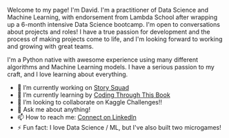 Welcome to my page! I'm David. I'm a practitioner of Data Science and Machine Learning, with endorsement from Lambda School after wrapping up a 6-month intensive Data Science bootcamp. I'm open to conversations about projects and roles! I have a true passion for development and the process of making projects come to life, and I'm looking forward to working and growing with great teams.


I'm a Python native with awesome experience using many different algorithms and Machine Learning models. I have a serious passion to my craft, and I love learning about everything.

- 🔭 I’m currently working on [Story Squad]('https://github.com/Lambda-School-Labs/story-squad-ds-c')
- 🌱 I’m currently learning by [Coding Through This Book](https://www.amazon.com/Approaching-Almost-Machine-Learning-Problem-ebook/dp/B089P13QHT)
- 👯 I’m looking to collaborate on Kaggle Challenges!!
- 💬 Ask me about anything!
- 📫 How to reach me: [Connect on LinkedIn](https://www.linkedin.com/in/daavidcruuz/)
- ⚡ Fun fact: I love Data Science / ML, but I've also built two microgames!
